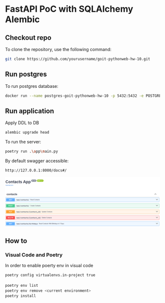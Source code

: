 # FastAPI PoC with SQLAlchemy Alembic

## Checkout repo 
To clone the repository, use the following command:
```bash
git clone https://github.com/yourusername/goit-pythonweb-hw-10.git
```

## Run postgres
To run postgres database:
```bash
docker run --name postgres-goit-pythonweb-hw-10 -p 5432:5432 -e POSTGRES_USER=postgres -e POSTGRES_PASSWORD=mysecretpassword -e POSTGRES_DB=hw10 -d postgres
```

## Run application
Apply DDL to DB 
```bash
alembic upgrade head
``` 
To run the server:
```bash
poetry run .\app\main.py
```
By default swagger accessible:
```
http://127.0.0.1:8000/docs#/
```

![swagger](static/image.png)


## How to
### Visual Code and Poetry
In order to enable poerty env in visual code
```bash
poetry config virtualenvs.in-project true

poetry env list
poetry env remove <current environment>
poetry install
```
